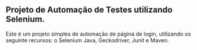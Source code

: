 ## Projeto de Automação de Testes utilizando Selenium.
Este é um projeto simples de automação de página de login, utilizando os seguinte recursos: o Selenium Java, Geckodriver, Junit e Maven.
